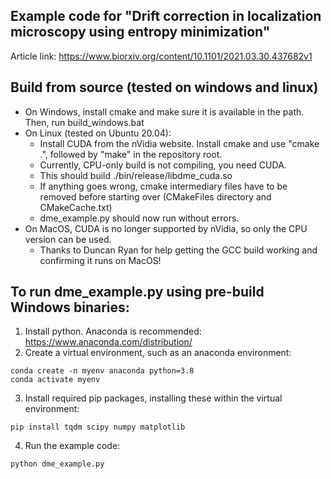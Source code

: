 Example code for "Drift correction in localization microscopy using entropy minimization"
-----------------------------------------------------------------------------------------

Article link:
https://www.biorxiv.org/content/10.1101/2021.03.30.437682v1

Build from source (tested on windows and linux)
-----------------------------------------------
- On Windows, install cmake and make sure it is available in the path. Then, run build_windows.bat
- On Linux (tested on Ubuntu 20.04):
  - Install CUDA from the nVidia website. Install cmake and use "cmake .", followed by "make" in the repository root. 
  - Currently, CPU-only build is not compiling, you need CUDA.
  - This should build ./bin/release/libdme_cuda.so
  - If anything goes wrong, cmake intermediary files have to be removed before starting over (CMakeFiles directory and CMakeCache.txt)
  - dme_example.py should now run without errors. 
- On MacOS, CUDA is no longer supported by nVidia, so only the CPU version can be used. 
  - Thanks to Duncan Ryan for help getting the GCC build working and confirming it runs on MacOS!

To run dme_example.py using pre-build Windows binaries:
-------------------------------------------------------

1. Install python. Anaconda is recommended: https://www.anaconda.com/distribution/
2. Create a virtual environment, such as an anaconda environment:

```
conda create -n myenv anaconda python=3.8
conda activate myenv
```

3. Install required pip packages, installing these within the virtual environment:

```
pip install tqdm scipy numpy matplotlib 
```

4.  Run the example code:

```
python dme_example.py
```

